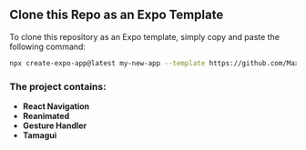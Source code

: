 ## Clone this Repo as an Expo Template

To clone this repository as an Expo template, simply copy and paste the following command:

```bash
npx create-expo-app@latest my-new-app --template https://github.com/MaxiARG/Tamagui-Reanimated-Template
```

### The project contains:
- **React Navigation**
- **Reanimated**
- **Gesture Handler**
- **Tamagui**